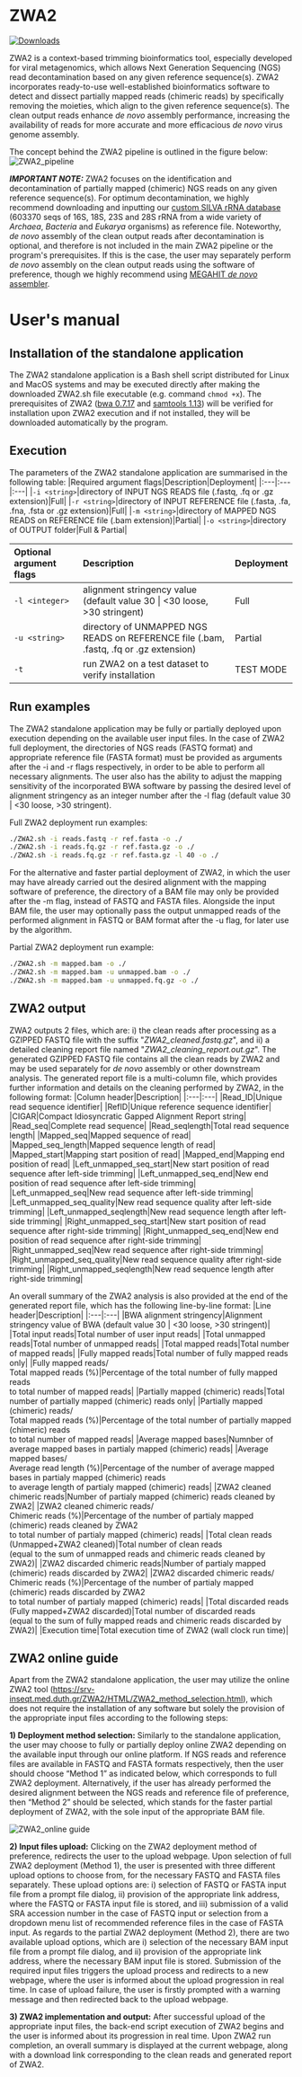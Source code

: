 ZWA2
=======

[![Downloads](https://img.shields.io/github/downloads/konskons11/ZWA2/total?style=flat-square)](https://github.com/konskons11/ZWA2/releases)

ZWA2 is a context-based trimming bioinformatics tool, especially developed for viral metagenomics, which allows Next Generation Sequencing (NGS) read decontamination based on any given reference sequence(s). ZWA2 incorporates ready-to-use well-established bioinformatics software to detect and dissect partially mapped reads (chimeric reads) by specifically removing the moieties, which align to the given reference sequence(s). The clean output reads enhance _de novo_ assembly performance, increasing the availability of reads for more accurate and more efficacious _de novo_ virus genome assembly.

The concept behind the ZWA2 pipeline is outlined in the figure below:
![ZWA2_pipeline](https://i.imgur.com/t9gy2Yx.png "ZWA2_pipeline")

_**IMPORTANT NOTE:**_
ZWA2 focuses on the identification and decontamination of partially mapped (chimeric) NGS reads on any given reference sequence(s). For optimum decontamination, we highly recommend downloading and inputting our [custom SILVA rRNA database](https://github.com/konskons11/ZWA2/blob/main/Software/Offline/SILVA_LSU%2BSSU_rRNA.prinseq-ns_max_p1.fasta.gz) (603370 seqs of 16S, 18S, 23S and 28S rRNA from a wide variety of _Archaea_, _Bacteria_ and _Eukarya_ organisms) as reference file. Noteworthy, _de novo_ assembly of the clean output reads after decontamination is optional, and therefore is not included in the main ZWA2 pipeline or the program's prerequisites. If this is the case, the user may separately perform _de novo_ assembly on the clean output reads using the software of preference, though we highly recommend using [MEGAHIT _de novo_ assembler](https://github.com/voutcn/megahit/releases/tag/v1.2.9).

User's manual
=======

Installation of the standalone application
---------------
The ZWA2 standalone application is a Bash shell script distributed for Linux and MacOS systems and may be executed directly after making the downloaded ZWA2.sh file executable (e.g. command `chmod +x`). The prerequisites of ZWA2 ([bwa 0.7.17](https://github.com/lh3/bwa/releases/tag/v0.7.17) and [samtools 1.13](https://github.com/samtools/samtools/releases/tag/1.13)) will be verified for installation upon ZWA2 execution and if not installed, they will be downloaded automatically by the program.

Execution
---------------

The parameters of the ZWA2 standalone application are summarised in the following table:
|Required argument flags|Description|Deployment|
|:---|:---|:---|
|`-i <string>`|directory of INPUT NGS READS file (.fastq, .fq or .gz extension)|Full|
|`-r <string>`|directory of INPUT REFERENCE file (.fasta, .fa, .fna, .fsta or .gz extension)|Full|
|`-m <string>`|directory of MAPPED NGS READS on REFERENCE file (.bam extension)|Partial|
|`-o <string>`|directory of OUTPUT folder|Full & Partial|

|Optional argument flags|Description|Deployment|
|:---|:---|:---|
|`-l <integer>`|alignment stringency value (default value 30 \| <30 loose, >30 stringent)|Full|
|`-u <string>`|directory of UNMAPPED NGS READS on REFERENCE file (.bam, .fastq, .fq or .gz extension)|Partial|
|`-t`|run ZWA2 on a test dataset to verify installation|TEST MODE|

Run examples
---------------

The ZWA2 standalone application may be fully or partially deployed upon execution depending on the available user input files. In the case of ZWA2 full deployment, the directories of NGS reads (FASTQ format) and appropriate reference file (FASTA format) must be provided as arguments after the -i and -r flags respectively, in order to be able to perform all necessary alignments. The user also has the ability to adjust the mapping sensitivity of the incorporated BWA software by passing the desired level of alignment stringency as an integer number after the -l flag (default value 30 \| <30 loose, >30 stringent). 

Full ZWA2 deployment run examples:
```sh
./ZWA2.sh -i reads.fastq -r ref.fasta -o ./
./ZWA2.sh -i reads.fq.gz -r ref.fasta.gz -o ./
./ZWA2.sh -i reads.fq.gz -r ref.fasta.gz -l 40 -o ./
```

For the alternative and faster partial deployment of ZWA2, in which the user may have already carried out the desired alignment with the mapping software of preference, the directory of a BAM file may only be provided after the -m flag, instead of FASTQ and FASTA files. Alongside the input BAM file, the user may optionally pass the output unmapped reads of the performed alignment in FASTQ or BAM format after the -u flag, for later use by the algorithm. 

Partial ZWA2 deployment run example:
```sh
./ZWA2.sh -m mapped.bam -o ./
./ZWA2.sh -m mapped.bam -u unmapped.bam -o ./
./ZWA2.sh -m mapped.bam -u unmapped.fq.gz -o ./
```

ZWA2 output
---------------

ZWA2 outputs 2 files, which are: i) the clean reads after processing as a GZIPPED FASTQ file with the suffix "_ZWA2_cleaned.fastq.gz_", and ii) a detailed cleaning report file named "_ZWA2_cleaning_report.out.gz_". The generated GZIPPED FASTQ file contains all the clean reads by ZWA2 and may be used separately for _de novo_ assembly or other downstream analysis. The generated report file is a multi-column file, which provides further information and details on the cleaning performed by ZWA2, in the following format:
|Column header|Description|
|:---|:---|
|Read_ID|Unique read sequence identifier|
|RefID|Unique reference sequence identifier|
|CIGAR|Compact Idiosyncratic Gapped Alignment Report string|
|Read_seq|Complete read sequence|
|Read_seqlength|Total read sequence length|
|Mapped_seq|Mapped sequence of read|
|Mapped_seq_length|Mapped sequence length of read|
|Mapped_start|Mapping start position of read|
|Mapped_end|Mapping end position of read|
|Left_unmapped_seq_start|New start position of read sequence after left-side trimming|
|Left_unmapped_seq_end|New end position of read sequence after left-side trimming|
|Left_unmapped_seq|New read sequence after left-side trimming|
|Left_unmapped_seq_quality|New read sequence quality after left-side trimming|
|Left_unmapped_seqlength|New read sequence length after left-side trimming|
|Right_unmapped_seq_start|New start position of read sequence after right-side trimming|
|Right_unmapped_seq_end|New end position of read sequence after right-side trimming|
|Right_unmapped_seq|New read sequence after right-side trimming|
|Right_unmapped_seq_quality|New read sequence quality after right-side trimming|
|Right_unmapped_seqlength|New read sequence length after right-side trimming|

An overall summary of the ZWA2 analysis is also provided at the end of the generated report file, which has the following line-by-line format:
|Line header|Description|
|:---|:---|
|BWA alignment stringency|Alignment stringency value of BWA (default value 30 \| <30 loose, >30 stringent)|
|Total input reads|Total number of user input reads|
|Total unmapped reads|Total number of unmapped reads|
|Total mapped reads|Total number of mapped reads|
|Fully mapped reads|Total number of fully mapped reads only|
|Fully mapped reads/<br />Total mapped reads (%)|Percentage of the total number of fully mapped reads <br />to total number of mapped reads|
|Partially mapped (chimeric) reads|Total number of partially mapped (chimeric) reads only|
|Partially mapped (chimeric) reads/<br />Total mapped reads (%)|Percentage of the total number of partially mapped (chimeric) reads <br /> to total number of mapped reads|
|Average mapped bases|Numnber of average mapped bases in partialy mapped (chimeric) reads|
|Average mapped bases/<br />Average read length (%)|Percentage of the number of average mapped bases in partialy mapped (chimeric) reads <br /> to average length of partialy mapped (chimeric) reads|
|ZWA2 cleaned chimeric reads|Number of partialy mapped (chimeric) reads cleaned by ZWA2|
|ZWA2 cleaned chimeric reads/<br />Chimeric reads (%)|Percentage of the number of partialy mapped (chimeric) reads cleaned by ZWA2 <br /> to total number of partialy mapped (chimeric) reads|
|Total clean reads <br />(Unmapped+ZWA2 cleaned)|Total number of clean reads <br />(equal to the sum of unmapped reads and chimeric reads cleaned by ZWA2)|
|ZWA2 discarded chimeric reads|Number of partialy mapped (chimeric) reads discarded by ZWA2|
|ZWA2 discarded chimeric reads/<br />Chimeric reads (%)|Percentage of the number of partialy mapped (chimeric) reads discarded by ZWA2 <br /> to total number of partialy mapped (chimeric) reads|
|Total discarded reads <br />(Fully mapped+ZWA2 discarded)|Total number of discarded reads <br />(equal to the sum of fully mapped reads and chimeric reads discarded by ZWA2)|
|Execution time|Total execution time of ZWA2 (wall clock run time)|

ZWA2 online guide
---------------

Apart from the ZWA2 standalone application, the user may utilize the online ZWA2 tool (https://srv-inseqt.med.duth.gr/ZWA2/HTML/ZWA2_method_selection.html), which does not require the installation of any software but solely the provision of the appropriate input files according to the following steps:

**1) Deployment method selection:** Similarly to the standalone application, the user may choose to fully or partially deploy online ZWA2 depending on the available input through our online platform. If NGS reads and reference files are available in FASTQ and FASTA formats respectively, then the user should choose “Method 1” as indicated below, which corresponds to full ZWA2 deployment. Alternatively, if the user has already performed the desired alignment between the NGS reads and reference file of preference, then “Method 2” should be selected, which stands for the faster partial deployment of ZWA2, with the sole input of the appropriate BAM file.

![ZWA2_online guide](https://i.imgur.com/RhL65OR.png "ZWA2 online deployment method selection")

**2) Input files upload:** Clicking on the ZWA2 deployment method of preference, redirects the user to the upload webpage. Upon selection of full ZWA2 deployment (Method 1), the user is presented with three different upload options to choose from, for the necessary FASTQ and FASTA files separately. These upload options are: i) selection of FASTQ or FASTA input file from a prompt file dialog, ii) provision of the appropriate link address, where the FASTQ or FASTA input file is stored, and iii) submission of a valid SRA accession number in the case of FASTQ input or selection from a dropdown menu list of recommended reference files in the case of FASTA input. As regards to the partial ZWA2 deployment (Method 2), there are two available upload options, which are i) selection of the necessary BAM input file from a prompt file dialog, and ii) provision of the appropriate link address, where the necessary BAM input file is stored. Submission of the required input files triggers the upload process and redirects to a new webpage, where the user is informed about the upload progression in real time. In case of upload failure, the user is firstly prompted with a warning message and then redirected back to the upload webpage.

**3) ZWA2 implementation and output:** After successful upload of the appropriate input files, the back-end script execution of ZWA2 begins and the user is informed about its progression in real time. Upon ZWA2 run completion, an overall summary is displayed at the current webpage, along with a download link corresponding to the clean reads and generated report of ZWA2.
